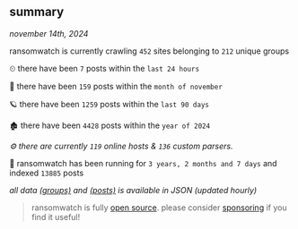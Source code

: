 
## summary
_november 14th, 2024_

ransomwatch is currently crawling `452` sites belonging to `212` unique groups

⏲ there have been `7` posts within the `last 24 hours`

🦈 there have been `159` posts within the `month of november`

🪐 there have been `1259` posts within the `last 90 days`

🏚 there have been `4428` posts within the `year of 2024`

_⚙️ there are currently `119` online hosts & `136` custom parsers._

🦕 ransomwatch has been running for `3 years, 2 months and 7 days` and indexed `13885` posts

_all data  [(groups)](http://ransomwhat.telemetry.ltd/groups) and [(posts)](http://ransomwhat.telemetry.ltd/posts) is available in JSON (updated hourly)_

> ransomwatch is fully [open source](https://github.com/joshhighet/ransomwatch#ransomwatch--). please consider [sponsoring](https://github.com/sponsors/joshhighet) if you find it useful!
